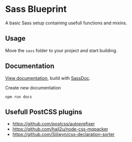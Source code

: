 # Sass Blueprint

A basic Sass setup containing usefull functions and mixins.

## Usage

Move the `sass` folder to your project and start building.

## Documentation

[View documentation](https://reynotekoppele.github.io/sass-blueprint/), build with [SassDoc](http://sassdoc.com/).

Create new documentation

```shell
npm run docs
```

## Usefull PostCSS plugins

- https://github.com/postcss/autoprefixer
- https://github.com/hail2u/node-css-mqpacker
- https://github.com/Siilwyn/css-declaration-sorter
